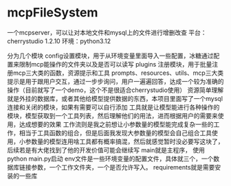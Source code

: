 # mcpFileSystem
一个mcpserver，可以让对本地文件和mysql上的文件进行增删改查
平台：cherrystudio 1.2.10
环境：python3.12

分为几个模块
config设置模块，用于从环境变量里面导入一些配置，冰糖通过配置来限制mcp能操作的文件夹以及是否可以读写
plugins 注册模块，用于批量注册mcp三大类的函数，资源提示和工具
prompts、resources、utils、mcp三大类
提示是用于跟用户交互，通过一步步询问，用户一遍遍回答，达成一个较为准确的操作（目前就写了一个demo，这个不是很适合cherrystudio使用）
资源简单理解就是外挂的数据库，或者其他给模型提供数据的东西，本项目里面写了一个mysql连接和关闭的模块，如果有需要可以自行添加
工具就是让模型能进行各种操作的模块，模型获取到一个工具列表，然后理解他们的用法，进而根据用户的需要来使用，达成想要的效果
工作流则是我之前想让小参数量的模型能完成复杂一些的工作，相当于工具函数的组合，但是后面我发现大参数量的模型会自己组合工具使用，小参数量的模型连用啥工具都有概率搞混，然后就感觉暂时没必要写这块了，后续若是有大佬找到了他的开发价值可能会继续写
main就是主程序， 使用python main.py启动
env文件是一些环境变量的配置文件，具体就三个，一个数据库链接参数，一个工作文件夹，一个是否允许写入。
requirements就是需要安装的一些库
